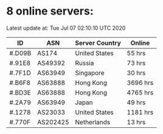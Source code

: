 # 8 online servers:

Latest update at: Tue Jul 07 02:10:10 UTC 2020

| ID | ASN | Server Country | Online |
| -- | --- | -------------- | ------ |
| #.D09B | AS174 | United States | 55 hrs |
| #.91E8 | AS49392 | Russia | 73 hrs |
| #.7F1D | AS63949 | Singapore | 30 hrs |
| #.B6F8 | AS63888 | Hong Kong | 3696 hrs |
| #.BD3E | AS63888 | Hong Kong | 4765 hrs |
| #.2A79 | AS63949 | Japan | 49 hrs |
| #.1278 | AS23033 | United States | 1181 hrs |
| #.770F | AS202425 | Netherlands | 13 hrs |

